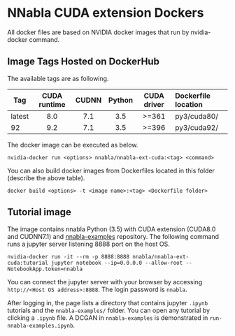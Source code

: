 # NNabla CUDA extension Dockers

All docker files are based on NVIDIA docker images
that run by nvidia-docker command.

## Image Tags Hosted on DockerHub

The available tags are as following.

| Tag    | CUDA runtime | CUDNN | Python | **CUDA driver** | Dockerfile location |
| ------ |:------------:|:-----:|:------:|:---------------:|:------------------- |
| latest | 8.0          | 7.1   | 3.5    | >=361           | py3/cuda80/         |
| 92     | 9.2          | 7.1   | 3.5    | >=396           | py3/cuda92/         |

The docker image can be executed as below.

```
nvidia-docker run <options> nnabla/nnabla-ext-cuda:<tag> <command>
```

You can also build docker images from Dockerfiles located in this folder (describe the above table).

```
docker build <options> -t <image name>:<tag> <Dockerfile folder>
```

## Tutorial image

The image contains nnabla Python (3.5)  with CUDA extension (CUDA8.0 and CUDNN7.1) and [nnabla-examples](https://github.com/sony/nnabla-examples/) repository.
The following command runs a jupyter server listening 8888 port on the host OS.

```
nvidia-docker run -it --rm -p 8888:8888 nnabla/nnabla-ext-cuda:tutorial jupyter notebook --ip=0.0.0.0 --allow-root --NotebookApp.token=nnabla
```

You can connect the jupyter server with your browser by accessing
`http://<Host OS address>:8888`. The login password is `nnabla`.

After logging in, the page lists a directory that contains jupyter `.ipynb` tutorials and the `nnabla-examples/` folder.
You can open any tutorial by clicking a `.ipynb` file.
A DCGAN in `nnabla-examples` is demonstrated in `run-nnabla-examples.ipynb`.
